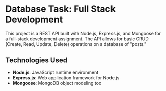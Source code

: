 # Database Task: Full Stack Development

This project is a REST API built with Node.js, Express.js, and Mongoose for a full-stack development assignment. The API allows for basic CRUD (Create, Read, Update, Delete) operations on a database of "posts."

## Technologies Used

- **Node.js**: JavaScript runtime environment
- **Express.js**: Web application framework for Node.js
- **Mongoose**: MongoDB object modeling too
